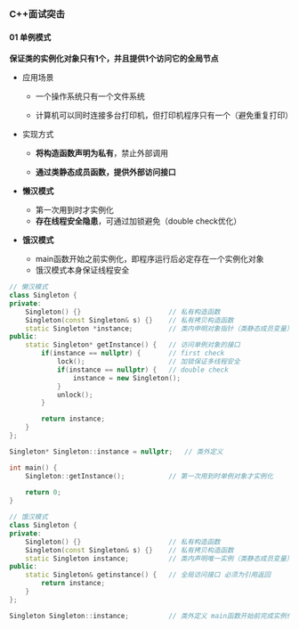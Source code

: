 ### C++面试突击 

#### 01 单例模式

**保证类的实例化对象只有1个，并且提供1个访问它的全局节点**

- 应用场景

  - 一个操作系统只有一个文件系统

  - 计算机可以同时连接多台打印机，但打印机程序只有一个（避免重复打印）

- 实现方式

  - **将构造函数声明为私有**，禁止外部调用

  - **通过类静态成员函数，提供外部访问接口**

- **懒汉模式**
  - 第一次用到时才实例化
  - **存在线程安全隐患**，可通过加锁避免（double check优化）

- **饿汉模式**
  - main函数开始之前实例化，即程序运行后必定存在一个实例化对象
  - 饿汉模式本身保证线程安全

```c++
// 懒汉模式
class Singleton {
private:
    Singleton() {}						// 私有构造函数
    Singleton(const Singleton& s) {}	// 私有拷贝构造函数
    static Singleton *instance;			// 类内申明对象指针（类静态成员变量）
public:
    static Singleton* getInstance() {	// 访问单例对象的接口
        if(instance == nullptr) {		// first check
            lock();						// 加锁保证多线程安全
            if(instance == nullptr) {	// double check
                instance = new Singleton();
            }
            unlock();
        }

        return instance;
    }
};

Singleton* Singleton::instance = nullptr;	// 类外定义

int main() {
    Singleton::getInstance();			// 第一次用到时单例对象才实例化
    
    return 0;
}
```

```c++
// 饿汉模式
class Singleton {
private:
    Singleton() {}						// 私有构造函数
    Singleton(const Singleton& s) {}	// 私有拷贝构造函数
    static Singleton instance;			// 类内声明唯一实例（类静态成员变量）
public:
    static Singleton& getinstance() {	// 全局访问接口 必须为引用返回
        return instance;
    }
};

Singleton Singleton::instance;			// 类外定义 main函数开始前完成实例化
```

